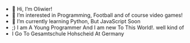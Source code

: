 - 👋 Hi, I’m Oliwier!
- 👀 I’m interested in Programming, Football and of course video games!
- 🌱 I’m currently learning Python, But JavaScript Soon
- ;) I am A Young Programmer And I am new To This World!.    well kind of
- I Go To Gesamtschule Hohscheid At Germany  

<!---
OLIG2011/OLIG2011 is a ✨ special ✨ repository because its `README.md` (this file) appears on your GitHub profile.
You can click the Preview link to take a look at your changes.
--->
